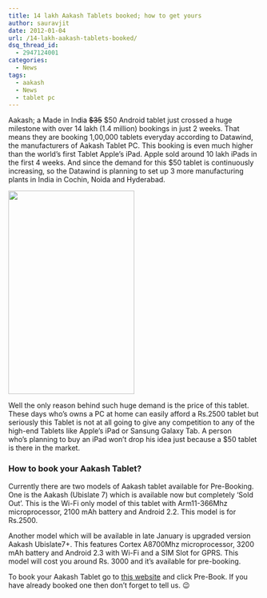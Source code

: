 ```yaml
---
title: 14 lakh Aakash Tablets booked; how to get yours
author: sauravjit
date: 2012-01-04
url: /14-lakh-aakash-tablets-booked/
dsq_thread_id:
  - 2947124001
categories:
  - News
tags:
  - aakash
  - News
  - tablet pc
---
```

Aakash; a Made in In<span style="color: #000000;">dia <del>$35</del></span> $50 Android tablet just crossed a huge milestone with over 14 lakh (1.4 million) bookings in just 2 weeks. That means they are booking 1,00,000 tablets everyday according to Datawind, the manufacturers of Aakash Tablet PC. This booking is even much higher than the world&#8217;s first Tablet Apple&#8217;s iPad. Apple sold around 10 lakh iPads in the first 4 weeks. And since the demand for this $50 tablet is continuously increasing, so the Datawind is planning to set up 3 more manufacturing plants in India in Cochin, Noida and Hyderabad.

<img class="size-full wp-image-49203 aligncenter" title="UbiSlate7" src="http://cdn.devilsworkshop.org/files/2012/01/UbiSlate7.jpg" alt="" width="252" height="407" />

Well the only reason behind such huge demand is the price of this tablet. These days who&#8217;s owns a PC at home can easily afford a Rs.2500 tablet but seriously this Tablet is not at all going to give any competition to any of the high-end Tablets like Apple&#8217;s iPad or Sansung Galaxy Tab. A person who&#8217;s planning to buy an iPad won&#8217;t drop his idea just because a $50 tablet is there in the market.

### How to book your Aakash Tablet?

Currently there are two models of Aakash tablet available for Pre-Booking. One is the Aakash (Ubislate 7) which is available now but completely &#8216;Sold Out&#8217;. This is the Wi-Fi only model of this tablet with Arm11-366Mhz microprocessor, 2100 mAh battery and Android 2.2. This model is for Rs.2500.

Another model which will be available in late January is upgraded version Aakash Ubislate7+. This features Cortex A8700Mhz microprocessor, 3200 mAh battery and Android 2.3 with Wi-Fi and a SIM Slot for GPRS. This model will cost you around Rs. 3000 and it&#8217;s available for pre-booking.

To book your Aakash Tablet go to <a href="http://www.akashtablet.com/" onclick="_gaq.push(['_trackEvent', 'outbound-article', 'http://www.akashtablet.com/', 'this website']);" target="_blank">this website</a> and click Pre-Book. If you have already booked one then don&#8217;t forget to tell us. 😉
